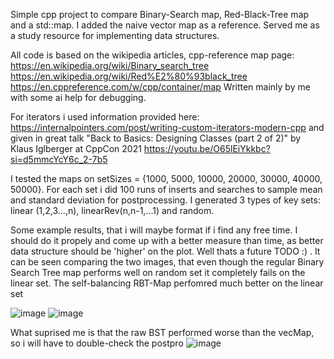 Simple cpp project to compare Binary-Search map, Red-Black-Tree map and a std::map. I added the naive vector map as a reference. Served me as a study resource for implementing data structures. 

All code is based on the wikipedia articles, cpp-reference map page:
https://en.wikipedia.org/wiki/Binary_search_tree
https://en.wikipedia.org/wiki/Red%E2%80%93black_tree
https://en.cppreference.com/w/cpp/container/map
Written mainly by me with some ai help for debugging.

For iterators i used information provided here:
https://internalpointers.com/post/writing-custom-iterators-modern-cpp
and given in great talk "Back to Basics: Designing Classes (part 2 of 2)" by Klaus Iglberger at CppCon 2021
https://youtu.be/O65lEiYkkbc?si=d5mmcYcY6c_2-7b5

I tested the maps on setSizes = {1000, 5000, 10000, 20000, 30000, 40000, 50000}. For each set i did 100 runs of inserts and searches to sample mean and standard deviation for postprocessing. I generated 3 types of key sets: linear (1,2,3...,n), linearRev(n,n-1,...1) and random. 

Some example results, that i will maybe format if i find any free time. I should do it propely and come up with a better measure than time, as better data structure should be 'higher' on the plot. Well thats a future TODO :) .
It can be seen comparing the two images, that even though the regular Binary Search Tree map performs well on random set it completely fails on the linear set. The self-balancing RBT-Map perfomred much better on the linear set

![image](https://github.com/user-attachments/assets/16c53f86-14b5-4c00-a815-9e1c6f16e516)
![image](https://github.com/user-attachments/assets/90ff6b66-125c-4686-a54c-dba68399cb0c)

What suprised me is that the raw BST performed worse than the vecMap, so i will have to double-check the postpro
![image](https://github.com/user-attachments/assets/c9196ba0-034c-4558-88f7-7d63a9c68526)
